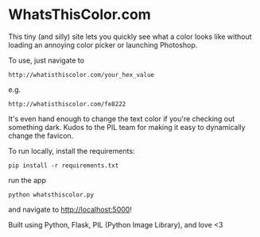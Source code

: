 WhatsThisColor.com
===
This tiny (and silly) site lets you quickly see what a color looks like without loading an annoying color picker or launching Photoshop.

To use, just navigate to
    
    http://whatisthiscolor.com/your_hex_value
    
e.g.

    http://whatisthiscolor.com/fe8222
    
It's even hand enough to change the text color if you're checking out something dark. Kudos to the PIL team for making it easy to dynamically change the favicon.

To run locally, install the requirements:

    pip install -r requirements.txt
    
run the app

    python whatsthiscolor.py
    
and navigate to [http://localhost:5000](http://localhost:5000)!

Built using Python, Flask, PIL (Python Image Library), and love <3